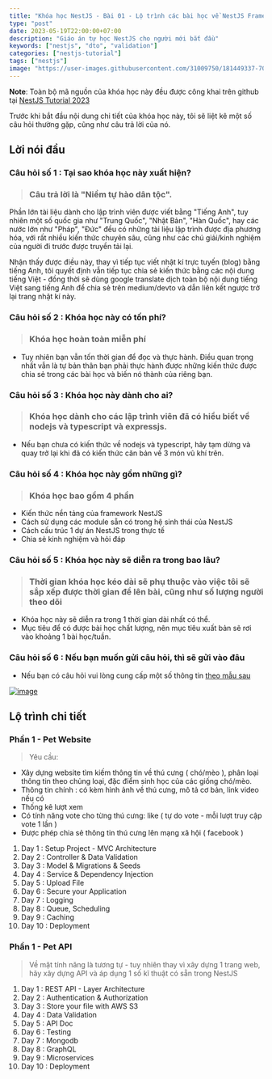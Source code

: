 ```yaml
---
title: "Khóa học NestJS - Bài 01 - Lộ trình các bài học về NestJS Framework"
type: "post"
date: 2023-05-19T22:00:00+07:00
description: "Giáo án tự học NestJS cho người mới bắt đầu"
keywords: ["nestjs", "dto", "validation"]
categories: ["nestjs-tutorial"]
tags: ["nestjs"]
image: "https://user-images.githubusercontent.com/31009750/181449337-70081a76-5a01-4229-805e-39ed0ded6b5b.png"
---
```


**Note**: Toàn bộ mã nguồn của khóa học này đều được công khai trên github tại [NestJS Tutorial 2023](//github.com/misostack/nestjs-tutorial-2023)

Trước khi bắt đầu nội dung chi tiết của khóa học này, tôi sẽ liệt kê một số câu hỏi thường gặp, cũng như câu trả lời của nó.

## Lời nói đầu

### Câu hỏi số 1 : Tại sao khóa học này xuất hiện?

> ### Câu trả lời là "Niềm tự hào dân tộc".

Phần lớn tài liệu dành cho lập trình viên được viết bằng "Tiếng Anh", tuy nhiên một số quốc gia như "Trung Quốc", "Nhật Bản", "Hàn Quốc", hay các nước lớn như "Pháp", "Đức" đều có những tài liệu lập trình được địa phương hóa, với rất nhiều kiến thức chuyên sâu, cũng như các chú giải/kinh nghiệm của người đi trước được truyền tải lại.

Nhận thấy được điều này, thay vì tiếp tục viết nhật kí trực tuyến (blog) bằng tiếng Anh, tôi quyết định vẫn tiếp tục chia sẻ kiến thức bằng các nội dung tiếng Việt - đồng thời sẽ dùng google translate dịch toàn bộ nội dung tiếng Việt sang tiếng Anh để chia sẻ trên medium/devto và dẫn liên kết ngược trở lại trang nhật kí này.

### Câu hỏi số 2 : Khóa học này có tốn phí?

> ### Khóa học hoàn toàn miễn phí

- Tuy nhiên bạn vẫn tốn thời gian để đọc và thực hành. Điều quan trọng nhất vẫn là tự bản thân bạn phải thực hành được những kiến thức được chia sẻ trong các bài học và biến nó thành của riêng bạn.

### Câu hỏi số 3 : Khóa học này dành cho ai?

> ### Khóa học dành cho các lập trình viên đã có hiểu biết về nodejs và typescript và expressjs.

- Nếu bạn chưa có kiến thức về nodejs và typescript, hãy tạm dừng và quay trở lại khi đã có kiến thức căn bản về 3 món vũ khí trên.

### Câu hỏi số 4 : Khóa học này gồm những gì?

> ### Khóa học bao gồm 4 phần

- Kiến thức nền tảng của framework NestJS
- Cách sử dụng các module sẵn có trong hệ sinh thái của NestJS
- Cách cấu trúc 1 dự án NestJS trong thực tế
- Chia sẻ kinh nghiệm và hỏi đáp

### Câu hỏi số 5 : Khóa học này sẽ diễn ra trong bao lâu?

> ### Thời gian khóa học kéo dài sẽ phụ thuộc vào việc tôi sẽ sắp xếp được thời gian để lên bài, cũng như số lượng người theo dõi

- Khóa học này sẽ diễn ra trong 1 thời gian dài nhất có thể.
- Mục tiêu để có được bài học chất lượng, nên mục tiêu xuất bản sẽ rơi vào khoảng 1 bài học/tuần.

### Câu hỏi số 6 : Nếu bạn muốn gửi câu hỏi, thì sẽ gửi vào đâu

- Nếu bạn có câu hỏi vui lòng cung cấp một số thông tin [theo mẫu sau](https://forms.gle/dn1BNHmwGJWeCw7f8)

[![image](https://user-images.githubusercontent.com/31009750/246770149-f019c2c1-c641-4598-b5ae-e7ccb90edd3a.png)](https://forms.gle/dn1BNHmwGJWeCw7f8)

## Lộ trình chi tiết

### Phần 1 - Pet Website

> Yêu cầu:

- Xây dựng website tìm kiếm thông tin về thú cưng ( chó/mèo ), phân loại thông tin theo chủng loại, đặc điểm sinh học của các giống chó/mèo.
- Thông tin chính : có kèm hình ảnh về thú cưng, mô tả cơ bản, link video nếu có
- Thống kê lượt xem
- Có tính năng vote cho từng thú cưng: like ( tự do vote - mỗi lượt truy cập vote 1 lần )
- Được phép chia sẻ thông tin thú cưng lên mạng xã hội ( facebook )

1. Day 1 : Setup Project - MVC Architecture
2. Day 2 : Controller & Data Validation
3. Day 3 : Model & Migrations & Seeds
4. Day 4 : Service & Dependency Injection
5. Day 5 : Upload File
6. Day 6 : Secure your Application
7. Day 7 : Logging
8. Day 8 : Queue, Scheduling
9. Day 9 : Caching
10. Day 10 : Deployment

### Phần 1 - Pet API

> Về mặt tính năng là tương tự - tuy nhiên thay vì xây dựng 1 trang web, hãy xây dựng API và áp dụng 1 số kĩ thuật có sẵn trong NestJS

1. Day 1 : REST API - Layer Architecture
2. Day 2 : Authentication & Authorization
3. Day 3 : Store your file with AWS S3
4. Day 4 : Data Validation
5. Day 5 : API Doc
6. Day 6 : Testing
7. Day 7 : Mongodb
8. Day 8 : GraphQL
9. Day 9 : Microservices
10. Day 10 : Deployment
